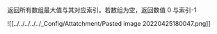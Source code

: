 返回所有数组最大值与其对应索引。若数组为空，返回数值 0 与索引-1

![[../../../../../_Config/Attatchment/Pasted image 20220425180047.png]]
